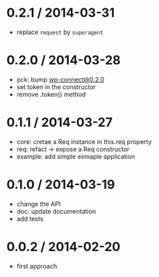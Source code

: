 
0.2.1 / 2014-03-31
==================

 * replace `request` by `superagent`

0.2.0 / 2014-03-28
==================

 * pck: bump wp-connect@0.2.0
 * set token in the constructor
 * remove .token() method

0.1.1 / 2014-03-27
==================

 * core: cretae a Req instance in this.req property
 * req: refact -> expose a Req constructor
 * example: add simple exmaple application

0.1.0 / 2014-03-19
==================

 * change the API
 * doc: update documentation
 * add tests

0.0.2 / 2014-02-20
==================

 * first approach
